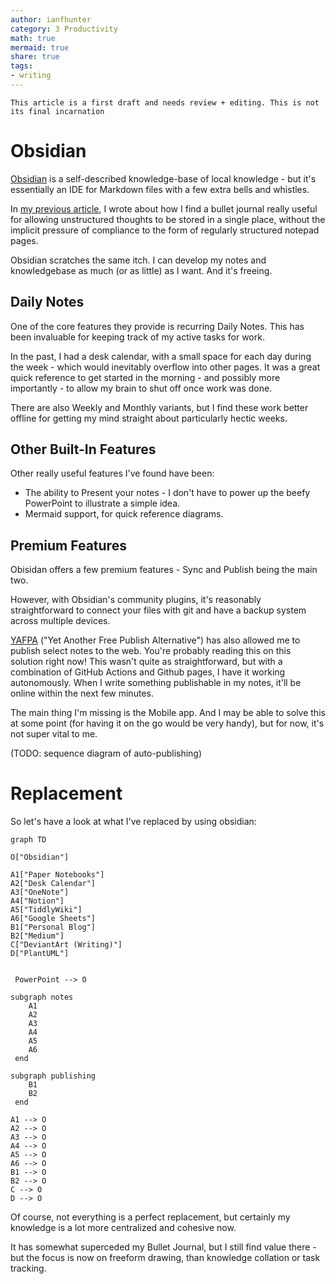 ```yaml
---
author: ianfhunter
category: 3 Productivity
math: true
mermaid: true
share: true
tags:
- writing
---
```


```ad-note
This article is a first draft and needs review + editing. This is not its final incarnation
```


# Obsidian

[Obsidian](https://www.obsidian.md) is a self-described knowledge-base of local knowledge - but it's essentially an IDE for Markdown files with a few extra bells and whistles.

In [my previous article](../the-value-of-unstructured-thought), I wrote about how I find a bullet journal really useful for allowing unstructured thoughts to be stored in a single place, without the implicit pressure of compliance to the form of regularly structured notepad pages. 

Obsidian scratches the same itch. I can develop my notes and knowledgebase as much (or as little) as I want. And it's freeing.

## Daily Notes
One of the core features they provide is recurring Daily Notes. This has been invaluable for keeping track of my active tasks for work. 

In the past, I had a desk calendar, with a small space for each day during the week - which would inevitably overflow into other pages. It was a great quick reference to get started in the morning - and possibly more importantly - to allow my brain to shut off once work was done.

There are also Weekly and Monthly variants, but I find these work better offline for getting my mind straight about particularly hectic weeks.

## Other Built-In Features
Other really useful features I've found have been:
- The ability to Present your notes - I don't have to power up the beefy PowerPoint to illustrate a simple idea.
- Mermaid support, for quick reference diagrams.

## Premium Features

Obisidan offers a few premium features - Sync and Publish being the main two.

However, with Obsidian's community plugins, it's reasonably straightforward to connect your files with git and have a backup system across multiple devices.

[YAFPA](https://github.com/ianfhunter/yet-another-free-publish-alternative/) ("Yet Another Free Publish Alternative") has also allowed me to publish select notes to the web. You're probably reading this on this solution right now! This wasn't quite as straightforward, but with a combination of GitHub Actions and Github pages, I have it working autonomously. When I write something publishable in my notes, it'll be online within the next few minutes.

The main thing I'm missing is the Mobile app. And I may be able to solve this at some point (for having it on the go would be very handy), but for now, it's not super vital to me.

(TODO: sequence diagram of auto-publishing)

# Replacement
So let's have a look at what I've replaced by using obsidian:

```mermaid
graph TD

O["Obsidian"]

A1["Paper Notebooks"]
A2["Desk Calendar"]
A3["OneNote"]
A4["Notion"]
A5["TiddlyWiki"]
A6["Google Sheets"]
B1["Personal Blog"]
B2["Medium"]
C["DeviantArt (Writing)"]
D["PlantUML"]


 PowerPoint --> O

subgraph notes
    A1   
    A2
    A3
    A4
    A5
    A6
 end
 
subgraph publishing
    B1   
    B2
 end
 
A1 --> O
A2 --> O
A3 --> O
A4 --> O
A5 --> O
A6 --> O
B1 --> O
B2 --> O
C --> O
D --> O
```

Of course, not everything is a perfect replacement, but certainly my knowledge is a lot more centralized and cohesive now.

It has somewhat superceded my Bullet Journal, but I still find value there - but the focus is now on freeform drawing, than knowledge collation or task tracking.
